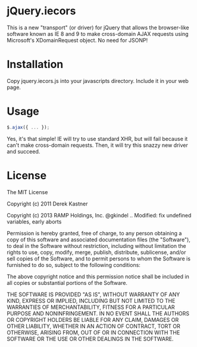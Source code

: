# jQuery.iecors

This is a new "transport" (or driver) for jQuery that allows the browser-like software known as IE 8 and 9 to make cross-domain AJAX requests using Microsoft's XDomainRequest object. No need for JSONP!

# Installation

Copy jquery.iecors.js into your javascripts directory. Include it in your web page.

# Usage

```javascript
$.ajax({ ... });
```

Yes, it's that simple! IE will try to use standard XHR, but will fail because it can't make cross-domain requests. Then, it will try this snazzy new driver and succeed.

# License

The MIT License

Copyright (c) 2011 Derek Kastner

Copyright (c) 2013 RAMP Holdings, Inc. @gkindel
 .. Modified: fix undefined variables, early aborts

Permission is hereby granted, free of charge, to any person obtaining a copy
of this software and associated documentation files (the "Software"), to deal
in the Software without restriction, including without limitation the rights
to use, copy, modify, merge, publish, distribute, sublicense, and/or sell
copies of the Software, and to permit persons to whom the Software is
furnished to do so, subject to the following conditions:

The above copyright notice and this permission notice shall be included in
all copies or substantial portions of the Software.

THE SOFTWARE IS PROVIDED "AS IS", WITHOUT WARRANTY OF ANY KIND, EXPRESS OR
IMPLIED, INCLUDING BUT NOT LIMITED TO THE WARRANTIES OF MERCHANTABILITY,
FITNESS FOR A PARTICULAR PURPOSE AND NONINFRINGEMENT. IN NO EVENT SHALL THE
AUTHORS OR COPYRIGHT HOLDERS BE LIABLE FOR ANY CLAIM, DAMAGES OR OTHER
LIABILITY, WHETHER IN AN ACTION OF CONTRACT, TORT OR OTHERWISE, ARISING FROM,
OUT OF OR IN CONNECTION WITH THE SOFTWARE OR THE USE OR OTHER DEALINGS IN
THE SOFTWARE.
